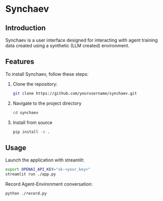 # Synchaev

## Introduction

Synchaev is a user interface designed for interacting  with agent training data created using a synthetic (LLM created) environment.

## Features


To install Synchaev, follow these steps:

1. Clone the repository:
   ```bash
   git clone https://github.com/yourusername/synchaev.git
   ```
2. Navigate to the project directory
   ```bash
   cd synchaev
   ```
3. Install from source
   ```bash
   pip install -e .
   ```
   
## Usage
Launch the application with streamlit:
```bash
export OPENAI_API_KEY="sk-<your_key>"
streamlit run ./app.py
```

Record Agent-Environment conversation:
```bash
python ./record.py 
```





